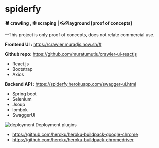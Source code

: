 # spiderfy
**🕷 crawling , 🕸 scraping | 👓Playground [proof of concepts]**

--This project is only proof of concepts, does not relate commercial use.


**Frontend UI :** https://crawler.muradjs.now.sh/#

**Github repo:** https://github.com/muratumutlu/crawler-ui-reactjs 
- React.js
- Bootstrap
- Axios

**Backend API :** https://spiderfy.herokuapp.com/swagger-ui.html
- Spring boot
- Selenium
- Jsoup 
- lombok 
- SwaggerUI


![deployment](https://avatars3.githubusercontent.com/u/23211?size=30) Deployment plugins

- https://github.com/heroku/heroku-buildpack-google-chrome
- https://github.com/heroku/heroku-buildpack-chromedriver

